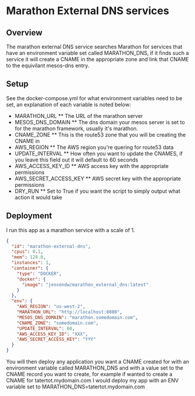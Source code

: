 # Marathon External DNS services

## Overview
The marathon external DNS service searches Marathon for services that have an environment variable set called MARATHON_DNS, if it finds such a service it will create a CNAME in the appropriate zone and link that CNAME to the equivilant mesos-dns entry.

## Setup

See the docker-compose.yml for what environment variables need to be set, an explanation of each variable is noted below:

* MARATHON_URL
** The URL of the marathon server
* MESOS_DNS_DOMAIN
** The dns domain your mesos server is set to for the marathon framework, usually it's marathon.<your domain>
* CNAME_ZONE
** This is the route53 zone that you will be creating the CNAME in
* AWS_REGION
** The AWS region you're quering for route53 data
* UPDATE_INTERVAL
** How often you want to update the CNAMES, if you leave this field out it will default to 60 seconds
* AWS_ACCESS_KEY_ID
** AWS access key with the appropriate permissions
* AWS_SECRET_ACCESS_KEY
** AWS secret key with the appropriate permissions
* DRY_RUN
** Set to True if you want the script to simply output what action it would take

## Deployment

I run this app as a marathon service with a scale of 1.

```json
{
  "id": "marathon-external-dns",
  "cpus": 0.1,
  "mem": 128.0,
  "instances": 1,
  "container": {
    "type": "DOCKER",
    "docker": {
      "image": "jensendw/marathon_external_dns:latest"
    }
  },
  "env": {
    "AWS_REGION": "us-west-2",
    "MARATHON_URL": "http://localhost:8080",
    "MESOS_DNS_DOMAIN": "marathon.somedomain.com",
    "CNAME_ZONE": "somedomain.com",
    "UPDATE_INTERVAL": 60,
    "AWS_ACCESS_KEY_ID": "XXX",
    "AWS_SECRET_ACCESS_KEY": "YYY"
  }
}
```

You will then deploy any application you want a CNAME created for with an environment variable called MARATHON_DNS and with a value set to the CNAME record you want to create, for example if wanted to create a CNAME for tatertot.mydomain.com I would deploy my app with an ENV variable set to MARATHON_DNS=tatertot.mydomain.com
